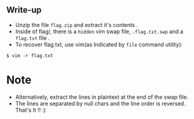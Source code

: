 ## Write-up

* Unzip the file ```flag.zip``` and extract it's contents .
* Inside of flag/, there is a `hidden` vim swap file, `.flag.txt.swp` and a `flag.txt` file .
* To recover flag.txt, use vim(as Indicated by `file` command utility):
```
$ vim -r flag.txt
```
# Note

* Alternatively, extract the lines in plaintext at the end of the swap file.
* The lines are separated by null chars and the line order is reversed.
That's It !! :)
